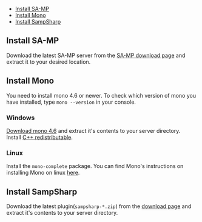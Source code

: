 - [Install SA-MP](#install-sa-mp)
- [Install Mono](#install-mono)
- [Install SampSharp](#install-sampsharp)

Install SA-MP
------------------------
Download the latest SA-MP server from the [SA-MP download page](http://sa-mp.com/download.php) and extract it to your desired location.

Install Mono
------------
You need to install mono 4.6 or newer. To check which version of mono you have installed, type `mono --version` in your console.

### Windows
[Download mono 4.6](http://deploy.timpotze.nl/packages/mono-portable46.zip) and extract it's contents to your server directory.  
Install [C++ redistributable](https://www.microsoft.com/en-us/download/details.aspx?id=53840).

### Linux
Install the `mono-complete` package. You can find Mono's instructions on installing Mono on linux [here](http://www.mono-project.com/docs/getting-started/install/linux/).

Install SampSharp
------------
Download the latest plugin(`sampsharp-*.zip`) from the [download page](https://github.com/ikkentim/SampSharp/releases) and extract it's contents to your server directory.